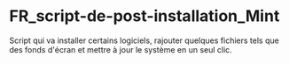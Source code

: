 # FR_script-de-post-installation_Mint
Script qui va installer certains logiciels, rajouter quelques fichiers tels que des fonds d'écran et mettre à jour le système en un seul clic.

